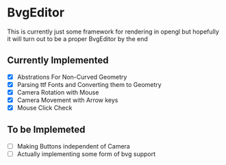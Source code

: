 # BvgEditor

This is currently just some framework for rendering in opengl but hopefully it will 
turn out to be a proper BvgEditor by the end 

## Currently Implemented ##
 - [x] Abstrations For Non-Curved Geometry
 - [x] Parsing ttf Fonts and Converting them to Geometry
 - [x] Camera Rotation with Mouse
 - [x] Camera Movement with Arrow keys
 - [x] Mouse Click Check
## To be Implemeted ##
 - [ ] Making Buttons independent of Camera
 - [ ] Actually implementing some form of bvg support
